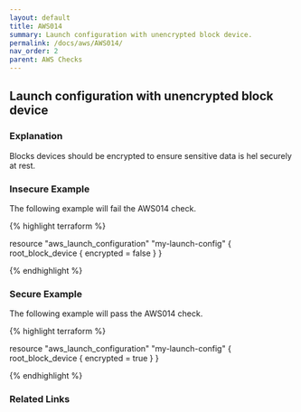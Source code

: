 ```yaml
---
layout: default
title: AWS014
summary: Launch configuration with unencrypted block device.
permalink: /docs/aws/AWS014/
nav_order: 2
parent: AWS Checks
---
```


## Launch configuration with unencrypted block device

### Explanation


Blocks devices should be encrypted to ensure sensitive data is hel securely at rest.



### Insecure Example

The following example will fail the AWS014 check.

{% highlight terraform %}

resource "aws_launch_configuration" "my-launch-config" {
	root_block_device {
		encrypted = false
	}
}

{% endhighlight %}



### Secure Example

The following example will pass the AWS014 check.

{% highlight terraform %}

resource "aws_launch_configuration" "my-launch-config" {
	root_block_device {
		encrypted = true
	}
}

{% endhighlight %}


### Related Links


